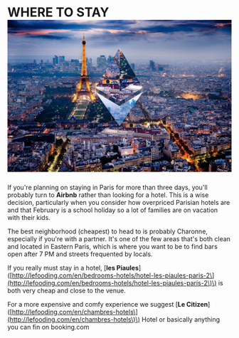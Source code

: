 # WHERE TO STAY![](/assets/StayEthCC.jpg)

If you're planning on staying in Paris for more than three days, you'll probably turn to **Airbnb** rather than looking for a hotel. This is a wise decision, particularly when you consider how overpriced Parisian hotels are and that February is a school holiday so a lot of families are on vacation with their kids.

The best neighborhood \(cheapest\) to head to is probably Charonne, especially if you're with a partner. It's one of the few areas that's both clean and located in Eastern Paris, which is where you want to be to find bars open after 7 PM and streets frequented by locals.

If you really must stay in a hotel, \[**les Piaules**\]\([http://lefooding.com/en/bedrooms-hotels/hotel-les-piaules-paris-2\](http://lefooding.com/en/bedrooms-hotels/hotel-les-piaules-paris-2\)\) is both very cheap and close to the venue.

For a more expensive and comfy experience we suggest \[**Le Citizen**\]\([http://lefooding.com/en/chambres-hotels\](http://lefooding.com/en/chambres-hotels\)\) Hotel or basically anything you can fin on booking.com

